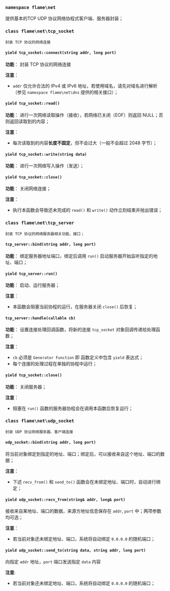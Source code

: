 ### `namespace flame\net`
提供基本的TCP UDP 协议网络协程式客户端、服务器封装；

### `class flame\net\tcp_socket`

	封装 TCP 协议的网络连接

#### `yield tcp_socket::connect(string addr, long port)`
**功能**：
	封装 TCP 协议的网络连接

**注意**：
* `addr` 仅允许合法的 IPv4 或 IPv6 地址，若使用域名，请先对域名进行解析（参见 `namespace flame\net\dns` 提供的相关接口）；

#### `yield tcp_socket::read()`
**功能**：
	进行一次网络读取操作（接收），若网络已关闭（EOF）则返回 NULL；否则返回读取到的内容；

**注意**：
* 每次读取到的内容**长度不固定**，但不会过大（一般不会超过 2048 字节）；

#### `yield tcp_socket::write(string data)`
**功能**：
	进行一次网络写入操作（发送）；

#### `yield tcp_socket::close()` 
**功能**：
	关闭网络连接；

**注意**：
* 执行本函数会导致还未完成的 `read()` 和 `write()` 动作立刻结束并抛出错误；

### `class flame\net\tcp_server`
	封装 TCP 协议的网络服务器相关功能、接口；

#### `tcp_server::bind(string addr, long port)`
**功能**：
	绑定服务器地址端口，绑定后调用 `run()` 启动服务器开始监听指定的地址、端口；

#### `yield tcp_server::run()`
**功能**：
	启动、运行服务器；

**注意**：
* 本函数会阻塞当前协程的运行，在服务器关闭 `close()` 后恢复；

#### `tcp_server::handle(callable cb)`
**功能**：
	设置连接处理回调函数，将新的连接 `tcp_socket` 对象回调传递给处理函数；

**注意**：
* `cb` 必须是 `Generator Function` 即 函数定义中包含 `yield` 表达式；
* 每个连接的处理过程在单独的协程中运行；

#### `yield tcp_socket::close()`
**功能**：
	关闭服务器；

**注意**：
* 阻塞在 `run()` 函数的服务器协程会在调用本函数后恢复运行；

### `class flame\net\udp_socket`

	封装 UDP 协议网络服务器、客户端连接

#### `udp_socket::bind(string addr, long port)`
将当前对象绑定到指定的地址、端口；绑定后，可以接收来自这个地址、端口的数据；

**注意**：
* 下述 `recv_from()` 和 `send_to()` 函数会在未绑定地址、端口时，自动进行绑定；

#### `yield udp_socket::recv_from(string& addr, long& port)`
接收来自某地址、端口的数据，来源方地址信息保存在 `addr`, `port` 中；两项参数均可选；

**注意**：
* 若当前对象还未绑定地址、端口，系统将自动绑定 `0.0.0.0` 的随机端口；

#### `yield udp_socket::send_to(string data, string addr, long port)`
向指定 `addr` 地址，`port` 端口发送指定 `data` 内容

**注意**:
* 若当前对象还未绑定地址、端口，系统将自动绑定 `0.0.0.0` 的随机端口；